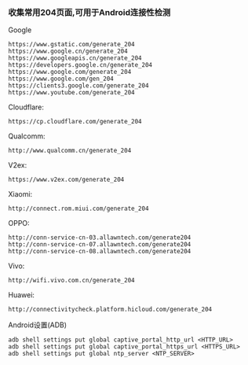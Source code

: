 ### 收集常用204页面,可用于Android连接性检测

Google
```
https://www.gstatic.com/generate_204
https://www.google.cn/generate_204
https://www.googleapis.cn/generate_204
https://developers.google.cn/generate_204
https://www.google.com/generate_204
https://www.google.com/gen_204
https://clients3.google.com/generate_204
https://www.youtube.com/generate_204
```

Cloudflare:
```
https://cp.cloudflare.com/generate_204
```

Qualcomm:
```
http://www.qualcomm.cn/generate_204
```

V2ex:
```
https://www.v2ex.com/generate_204
```

Xiaomi:
```
http://connect.rom.miui.com/generate_204
```

OPPO:
```
http://conn-service-cn-03.allawntech.com/generate204
http://conn-service-cn-07.allawntech.com/generate204
http://conn-service-cn-08.allawntech.com/generate204
```

Vivo:
```
http://wifi.vivo.com.cn/generate_204
```

Huawei:
```
http://connectivitycheck.platform.hicloud.com/generate_204
```

Android设置(ADB)
```
adb shell settings put global captive_portal_http_url <HTTP_URL>
adb shell settings put global captive_portal_https_url <HTTPS_URL>
adb shell settings put global ntp_server <NTP_SERVER>
```
